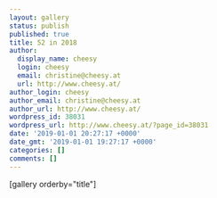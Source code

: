 ```yaml
---
layout: gallery
status: publish
published: true
title: 52 in 2018
author:
  display_name: cheesy
  login: cheesy
  email: christine@cheesy.at
  url: http://www.cheesy.at/
author_login: cheesy
author_email: christine@cheesy.at
author_url: http://www.cheesy.at/
wordpress_id: 38031
wordpress_url: http://www.cheesy.at/?page_id=38031
date: '2019-01-01 20:27:17 +0000'
date_gmt: '2019-01-01 19:27:17 +0000'
categories: []
comments: []
---
```

[gallery orderby="title"]
